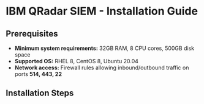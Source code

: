 # IBM QRadar SIEM - Installation Guide

## Prerequisites

- **Minimum system requirements:** 32GB RAM, 8 CPU cores, 500GB disk space
- **Supported OS:** RHEL 8, CentOS 8, Ubuntu 20.04
- **Network access:** Firewall rules allowing inbound/outbound traffic on ports **514, 443, 22**

## Installation Steps
